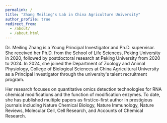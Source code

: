 ```yaml
---
permalink: /
title: "Zhang Meiling's Lab in China Agriculture University"
author_profile: true
redirect_from: 
  - /about/
  - /about.html
---
```

Dr. Meiling Zhang is a Young Principal Investigator and Ph.D. supervisor. She received her Ph.D. from the School of Life Sciences, Peking University in 2020, followed by postdoctoral research at Peking University from 2020 to 2024. In 2024, she joined the Department of Zoology and Animal Physiology, College of Biological Sciences at China Agricultural University as a Principal Investigator through the university's talent recruitment program.

Her research focuses on quantitative omics detection technologies for RNA chemical modifications and the function of modification enzymes. To date, she has published multiple papers as first/co-first author in prestigious journals including Nature Chemical Biology, Nature Immunology, Nature Reviews, Molecular Cell, Cell Research, and Accounts of Chemical Research.
